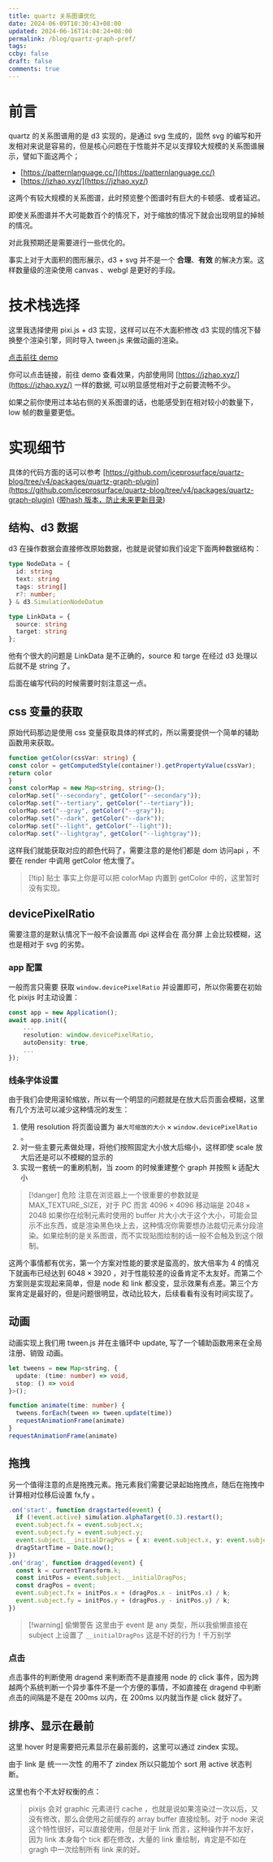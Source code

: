 ```yaml
---
title: quartz 关系图谱优化
date: 2024-06-09T10:30:43+08:00
updated: 2024-06-16T14:04:24+08:00
permalink: /blog/quartz-graph-pref/
tags: 
ccby: false
draft: false
comments: true
---
```


# 前言

quartz 的关系图谱用的是 d3 实现的，是通过 svg 生成的，固然 svg 的编写和开发相对来说是容易的，但是核心问题在于性能并不足以支撑较大规模的关系图谱展示，譬如下面这两个；

+ [https://patternlanguage.cc/](https://patternlanguage.cc/)
+ [https://jzhao.xyz/](https://jzhao.xyz/)

这两个有较大规模的关系图谱，此时预览整个图谱时有巨大的卡顿感、或者延迟。

即使关系图谱并不大可能数百个的情况下，对于缩放的情况下就会出现明显的掉帧的情况。

对此我预期还是需要进行一些优化的。

事实上对于大面积的图形展示，d3 + svg 并不是一个 **合理**、**有效** 的解决方案。这样数量级的渲染使用 canvas 、webgl 是更好的手段。

# 技术栈选择

这里我选择使用 pixi.js + d3 实现，这样可以在不大面积修改 d3 实现的情况下替换整个渲染引擎，同时导入 tween.js 来做动画的渲染。

[点击前往 demo](https://cdn.iceprosurface.com/demo/d3-pixi-js-graph/)

你可以点击链接，前往 demo 查看效果，内部使用同 [https://jzhao.xyz/](https://jzhao.xyz/) 一样的数据, 可以明显感觉相对于之前要流畅不少。

如果之前你使用过本站右侧的关系图谱的话，也能感受到在相对较小的数量下，low 帧的数量要更低。

# 实现细节

具体的代码方面的话可以参考 [https://github.com/iceprosurface/quartz-blog/tree/v4/packages/quartz-graph-plugin](https://github.com/iceprosurface/quartz-blog/tree/v4/packages/quartz-graph-plugin) ([带hash 版本，防止未来更新目录](https://github.com/iceprosurface/quartz-blog/tree/96a5964e532e6acf7136085d49ea92833e040748/packages/quartz-graph-plugin))

## 结构、d3 数据

d3 在操作数据会直接修改原始数据，也就是说譬如我们设定下面两种数据结构：

```ts
type NodeData = {
  id: string
  text: string
  tags: string[]
  r?: number;
} & d3.SimulationNodeDatum

type LinkData = {
  source: string
  target: string
};
```

他有个很大的问题是 LinkData 是不正确的，source 和 targe 在经过 d3 处理以后就不是 string 了。

后面在编写代码的时候需要时刻注意这一点。

## css 变量的获取

原始代码那边是使用 css 变量获取具体的样式的，所以需要提供一个简单的辅助函数用来获取。


```typescript
function getColor(cssVar: string) {
const color = getComputedStyle(container!).getPropertyValue(cssVar);
return color
}
const colorMap = new Map<string, string>();
colorMap.set("--secondary", getColor("--secondary"));
colorMap.set("--tertiary", getColor("--tertiary"));
colorMap.set("--gray", getColor("--gray"));
colorMap.set("--dark", getColor("--dark"));
colorMap.set("--light", getColor("--light"));
colorMap.set("--lightgray", getColor("--lightgray"));
```

这样我们就能获取对应的颜色代码了，需要注意的是他们都是 dom 访问api ，不要在 render 中调用 getColor 他太慢了。

> [!tip] 贴士
> 事实上你是可以把 colorMap 内置到 getColor 中的，这里暂时没有实现。


## devicePixelRatio

需要注意的是默认情况下一般不会设置高 dpi 这样会在 高分屏 上会比较模糊，这也是相对于 svg 的劣势。


### app 配置

一般而言只需要 获取 `window.devicePixelRatio` 并设置即可，所以你需要在初始化 pixijs 时主动设置：

```typescript
const app = new Application();
await app.init({
	...
	resolution: window.devicePixelRatio,
	autoDensity: true,
	...
});
```

### 线条字体设置

由于我们会使用滚轮缩放，所以有一个明显的问题就是在放大后页面会模糊，这里有几个方法可以减少这种情况的发生：

1. 使用 resolution 将页面设置为 `最大可缩放的大小` $\times$  `window.devicePixelRatio` 。
2. 对一些主要元素做处理，将他们按照固定大小放大后缩小，这样即使 scale 放大后还是可以不模糊的显示的
3. 实现一套统一的重刷机制，当 zoom 的时候重建整个 graph 并按照 k 适配大小

> [!danger] 危险
> 注意在浏览器上一个很重要的参数就是 MAX_TEXTURE_SIZE，对于 PC 而言 $4096\times4096$  移动端是 $2048\times2048$
> 如果你在绘制元素时使用的 buffer 片大小大于这个大小，可能会显示不出东西，或是渲染黑色块上去，这种情况你需要想办法裁切元素分段渲染。如果绘制的是关系图谱，而不实现贴图绘制的话一般不会触及到这个限制。


这两个事情都有优劣，第一个方案对性能的要求是蛮高的，放大倍率为 4 的情况下就画布已经达到 $6048\times3920$ ，对于性能较差的设备肯定不太友好。而第二个方案则是实现起来简单，但是 node 和 link 都没变，显示效果有点差。第三个方案肯定是最好的，但是问题很明显，改动比较大，后续看看有没有时间实现了。

## 动画

动画实现上我们用 tween.js 并在主循环中 update, 写了一个辅助函数用来在全局注册、销毁 动画。

```typescript
let tweens = new Map<string, {
  update: (time: number) => void,
  stop: () => void
}>();

function animate(time: number) {
  tweens.forEach(tween => tween.update(time))
  requestAnimationFrame(animate)
}
requestAnimationFrame(animate)
```


## 拖拽

另一个值得注意的点是拖拽元素。拖元素我们需要记录起始拖拽点，随后在拖拽中计算相对位移后设置 fx,fy 。

```typescript
.on('start', function dragstarted(event) {
  if (!event.active) simulation.alphaTarget(0.3).restart();
  event.subject.fx = event.subject.x;
  event.subject.fy = event.subject.y;
  event.subject.__initialDragPos = { x: event.subject.x, y: event.subject.y, fx: event.subject.fx, fy: event.subject.fy };
  dragStartTime = Date.now();
})
.on('drag', function dragged(event) {
  const k = currentTransform.k;
  const initPos = event.subject.__initialDragPos;
  const dragPos = event;
  event.subject.fx = initPos.x + (dragPos.x - initPos.x) / k;
  event.subject.fy = initPos.y + (dragPos.y - initPos.y) / k;
})
```

> [!warning] 偷懒警告
> 这里由于 event 是 any 类型，所以我偷懒直接在 subject 上设置了 `__initialDragPos` 这是不好的行为！千万别学

### 点击

点击事件的判断使用 dragend 来判断而不是直接用 node 的 click 事件，因为跨越两个系统判断一个异步事件不是一个方便的事情，不如直接在 dragend 中判断点击的间隔是不是在 200ms 以内，在 200ms 以内就当作是 click 就好了。

## 排序、显示在最前

这里 hover 时是需要把元素显示在最前面的，这里可以通过 zindex 实现。

由于 link 是 统一一次性 的用不了 zindex 所以只能加个 sort 用 active 状态判断。

这里也有个不太好权衡的点：

> pixijs 会对 graphic 元素进行 cache ，也就是说如果渲染过一次以后，又没有修改，那么会使用之前缓存的 array buffer 直接绘制。对于 node 来说这个特性很好，可以直接使用，但是对于 link 而言，这种操作并不友好，因为 link 本身每个 tick 都在修改，大量的 link 重绘制，肯定是不如在 gragh 中一次绘制所有 link 来的好。


